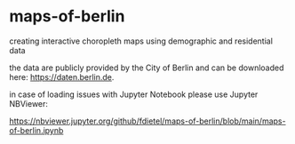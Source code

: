 # maps-of-berlin
creating interactive choropleth maps using demographic and residential data

the data are publicly provided by the City of Berlin and can be downloaded here: https://daten.berlin.de.

in case of loading issues with Jupyter Notebook please use Jupyter NBViewer:

https://nbviewer.jupyter.org/github/fdietel/maps-of-berlin/blob/main/maps-of-berlin.ipynb
